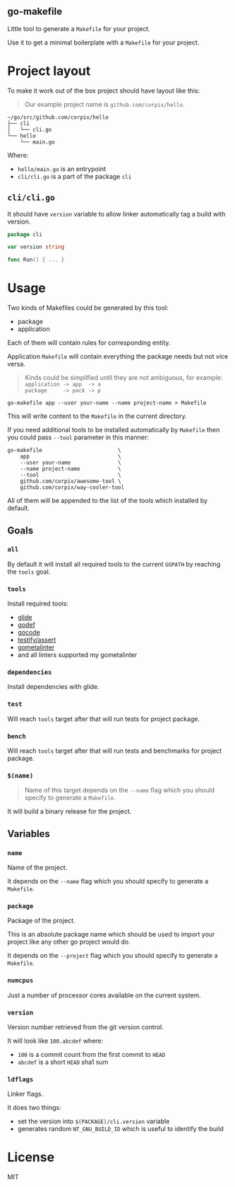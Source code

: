 go-makefile
------------------

Little tool to generate a `Makefile` for your project.

Use it to get a minimal boilerplate with a `Makefile` for your project.

# Project layout

To make it work out of the box project should have layout like this:

> Our example project name is `github.com/corpix/hello`.

``` text
~/go/src/github.com/corpix/hello
├── cli
│   └── cli.go
└── hello
    └── main.go
```

Where:

- `hello/main.go` is an entrypoint
- `cli/cli.go` is a part of the package `cli`

## `cli/cli.go`

It should have `version` variable to allow linker automatically tag a build with version.

``` go
package cli

var version string

func Run() { ... }
```

# Usage

Two kinds of Makefiles could be generated by this tool:

- package
- application

Each of them will contain rules for corresponding entity.

Application `Makefile` will contain everything the package needs but not vice versa.

> Kinds could be simplified until they are not ambiguous, for example: <br/>
> `application -> app  -> a` <br/>
> `package     -> pack -> p` <br/>

``` shell
go-makefile app --user your-name --name project-name > Makefile
```

This will write content to the `Makefile` in the current directory.

If you need additional tools to be installed automatically by `Makefile` then
you could pass `--tool` parameter in this manner:

``` shell
go-makefile                        \
    app                            \
    --user your-name               \
    --name project-name            \
    --tool                         \
    github.com/corpix/awesome-tool \
    github.com/corpix/way-cooler-tool
```

All of them will be appended to the list of the tools which installed by default.

## Goals

### `all`

By default it will install all required tools to the current `GOPATH` by reaching the `tools` goal.

### `tools`

Install required tools:

- [glide](github.com/Masterminds/glide)
- [godef](github.com/rogpeppe/godef)
- [gocode](github.com/nsf/gocode)
- [testify/assert](github.com/stretchr/testify/assert)
- [gometalinter](github.com/alecthomas/gometalinter)
- and all linters supported my gometalinter

### `dependencies`

Install dependencies with glide.

### `test`

Will reach `tools` target after that will run tests for project package.

### `bench`

Will reach `tools` target after that will run tests and benchmarks for project package.

### `$(name)`

> Name of this target depends on the `--name` flag which you should specify to generate a `Makefile`.

It will build a binary release for the project.

## Variables

### `name`

Name of the project.

It depends on the `--name` flag which you should specify to generate a `Makefile`.

### `package`

Package of the project.

This is an absolute package name which should be used to import your project like any other go project would do.

It depends on the `--project` flag which you should specify to generate a `Makefile`.

### `numcpus`

Just a number of processor cores available on the current system.

### `version`

Version number retrieved from the git version control.

It will look like `100.abcdef` where:

- `100` is a commit count from the first commit to `HEAD`
- `abcdef` is a short `HEAD` sha1 sum

### `ldflags`

Linker flags.

It does two things:

- set the version into `$(PACKAGE)/cli.version` variable
- generates random `NT_GNU_BUILD_ID` which is useful to identify the build


# License

MIT
